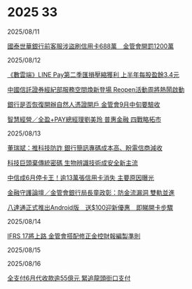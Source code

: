 # 2025 33

2025/08/11

[國泰世華銀行前客服涉盜刷信用卡688萬　金管會開罰1200萬](https://www.cna.com.tw/news/afe/202508110287.aspx)

2025/08/12

[《數雲端》LINE Pay第二季匯損壓縮獲利 上半年每股盈餘3.4元](https://www.chinatimes.com/realtimenews/20250812004034-260410)

[中國信託證券經紀部服務空間煥新登場 Reopen活動周將熱鬧啟動](https://udn.com/news/story/7239/8934539)

[銀行是否恢復開辦自然人憑證開戶 金管會9月中旬要驗收](https://udn.com/news/story/7239/8934541)

[智慧經營／全盈+PAY總經理劉美玲 普惠金融 四戰略拓市](https://money.udn.com/money/story/122331/8935108)

2025/08/13

[董瑞斌：推科技防詐 銀行簡訊專碼成本高、盼電信商減收](https://udn.com/news/story/7239/8937402)

[科技巨頭棄傳統密碼 生物辨識技術成安全新主流](https://www.ctee.com.tw/news/20250813700987-430704)

[中信成6月停卡王！逾13萬張信用卡消失 主要原因曝光](https://www.ctee.com.tw/news/20250813700165-439901)

[金融守護論壇／金管會銀行局長童政彰：防金流漏洞 雙軌並進](https://udn.com/news/story/7239/8935269)

[八達通正式推出Android版　送$100迎新優惠　即睇開卡步驟](https://wealth.hket.com/article/3992616)

2025/08/14

[IFRS 17將上路 金管會搭配修正金控財報編製準則](https://udn.com/news/story/7239/8940083)

2025/08/15

2025/08/16

[全支付6月代收款逾55億元 緊追龍頭街口支付](https://udn.com/news/story/7239/8943405?)